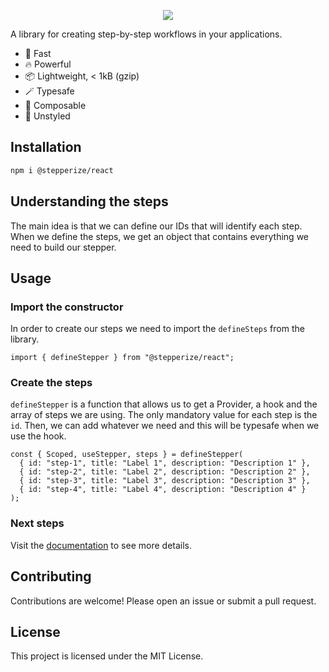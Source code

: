 
<p align="center">
  <img src="https://stepperize.vercel.app/og.png" />
</p>

A library for creating step-by-step workflows in your applications.

- 🚀 Fast
- 🔥 Powerful
- 📦 Lightweight, < 1kB (gzip)
- 🪄 Typesafe
- 🔗 Composable
- 🎨 Unstyled

## Installation

```bash
npm i @stepperize/react
```

## Understanding the steps

The main idea is that we can define our IDs that will identify each step.
When we define the steps, we get an object that contains everything we need to build our stepper.

## Usage

### Import the constructor

In order to create our steps we need to import the `defineSteps` from the library.

```tsx
import { defineStepper } from "@stepperize/react";
```

### Create the steps

`defineStepper` is a function that allows us to get a Provider, a hook and the array of steps we are using.
The only mandatory value for each step is the `id`. Then, we can add whatever we need and this will be typesafe when we use the hook.

```tsx
const { Scoped, useStepper, steps } = defineStepper(
  { id: "step-1", title: "Label 1", description: "Description 1" },
  { id: "step-2", title: "Label 2", description: "Description 2" },
  { id: "step-3", title: "Label 3", description: "Description 3" },
  { id: "step-4", title: "Label 4", description: "Description 4" }
);
```

### Next steps

Visit the [documentation](https://stepperize.vercel.app/docs/getting-started/use-stepper) to see more details.

## Contributing

Contributions are welcome! Please open an issue or submit a pull request.

## License

This project is licensed under the MIT License.
